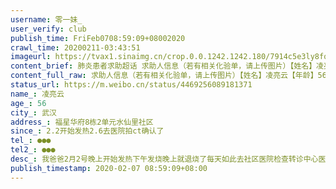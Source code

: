 ```yaml
---
username: 零一妹_
user_verify: club
publish_time: FriFeb0708:59:09+08002020
crawl_time: 20200211-03:43:51
imageurl: https://tvax1.sinaimg.cn/crop.0.0.1242.1242.180/7914c5e3ly8fq4uo75rtdj20yi0yijt1.jpg?KID=imgbed,tva&Expires=1581373961&ssig=%2B%2FOY5hNi5P,http://n.sinaimg.cn/photo/5213b46e/20181127/timeline_card_small_super_default.png
content_brief: 肺炎患者求助超话 求助人信息（若有相关化验单，请上传图片）【姓名】凌亮云【年龄】56【所在城市】武汉【所在小区、社区】福星华府8栋2单元 水仙里社区【患病时间】2.2开始发热 2.6去医院拍ct确认了【联系方式】●●●【其他紧急联系人】●●●【病情描述】 我爸爸2月2号晚上开 ...全文
content_full_raw: 求助人信息（若有相关化验单，请上传图片）【姓名】凌亮云【年龄】56【所在城市】武汉【所在小区、社区】福星华府8栋2单元水仙里社区【患病时间】2.2开始发热2.6去医院拍ct确认了【联系方式】●●●【其他紧急联系人】●●●【病情描述】我爸爸2月2号晚上开始发热下午发烧晚上就退烧了每天如此去社区医院检查转诊中心医院拍的ct已经确认了医生要我们去方舟医院但是我们家没有口罩了家里还有两岁孩子因为这个病又传染我昨天也开始发了症状我家出了我和我爸爸出现症状主要我家连口罩都没有了我都不敢出门看病急急急水仙里社区完全都不管我们了
status_url: https://m.weibo.cn/status/4469256089181371
name_: 凌亮云
age_: 56
city_: 武汉
address_: 福星华府8栋2单元水仙里社区
since_: 2.2开始发热2.6去医院拍ct确认了
tel_: ●●●
tel2_: ●●●
desc_: 我爸爸2月2号晚上开始发热下午发烧晚上就退烧了每天如此去社区医院检查转诊中心医院拍的ct已经确认了医生要我们去方舟医院但是我们家没有口罩了家里还有两岁孩子因为这个病又传染我昨天也开始发了症状我家出了我和我爸爸出现症状主要我家连口罩都没有了我都不敢出门看病急急急水仙里社区完全都不管我们了
publish_timestamp: 2020-02-07 08:59:09+08:00
---
```

